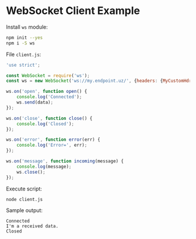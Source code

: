 # WebSocket Client Example

Install `ws` module:
```sh
npm init --yes
npm i -S ws
```

File `client.js`:
```js
'use strict';

const WebSocket = require('ws');
const ws = new WebSocket('ws://my.endpoint.uz/', {headers: {MyCustomHdr: 100200}});

ws.on('open', function open() {
    console.log('Connected');
    ws.send(data);
});

ws.on('close', function close() {
    console.log('Closed');
});

ws.on('error', function error(err) {
    console.log('Error=', err);
});

ws.on('message', function incoming(message) {
    console.log(message);
    ws.close();
});
```

Execute script:
```sh
node client.js
```

Sample output:
```
Connected
I'm a received data.
Closed
```
